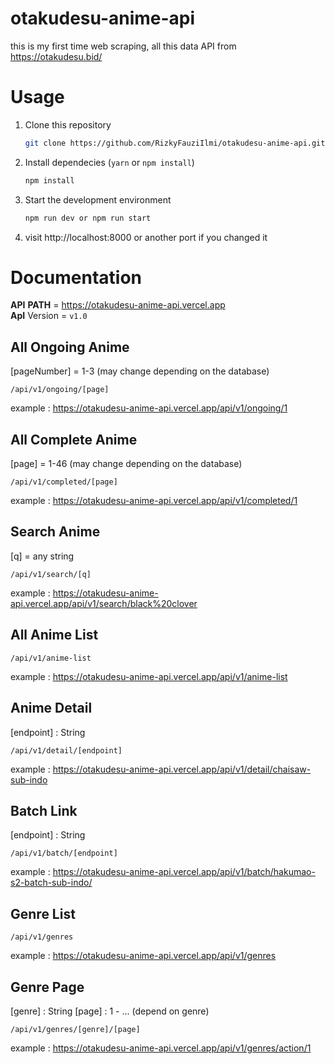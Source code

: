 # otakudesu-anime-api
this is my first time web scraping, all this data API from https://otakudesu.bid/

# Usage
1. Clone this repository
    ```bash
    git clone https://github.com/RizkyFauziIlmi/otakudesu-anime-api.git
    ```
2. Install dependecies (`yarn` or `npm install`)
    ```bash
    npm install
    ```
3. Start the development environment
    ```bash
    npm run dev or npm run start
    ```
4. visit http://localhost:8000 or another port if you changed it

# Documentation
__API__ __PATH__ = https://otakudesu-anime-api.vercel.app
</br>__ApI__ Version = `v1.0`

## All Ongoing Anime
[pageNumber] = 1-3 (may change depending on the database)
```
/api/v1/ongoing/[page]
```
example : https://otakudesu-anime-api.vercel.app/api/v1/ongoing/1

## All Complete Anime
[page] = 1-46 (may change depending on the database)
```
/api/v1/completed/[page]
```
example : https://otakudesu-anime-api.vercel.app/api/v1/completed/1

## Search Anime
[q] = any string
```
/api/v1/search/[q]
```
example : https://otakudesu-anime-api.vercel.app/api/v1/search/black%20clover

## All Anime List
```
/api/v1/anime-list
```
example : https://otakudesu-anime-api.vercel.app/api/v1/anime-list

## Anime Detail
[endpoint] : String
```
/api/v1/detail/[endpoint]
```
example : https://otakudesu-anime-api.vercel.app/api/v1/detail/chaisaw-sub-indo

## Batch Link
[endpoint] : String
```
/api/v1/batch/[endpoint]
```
example : https://otakudesu-anime-api.vercel.app/api/v1/batch/hakumao-s2-batch-sub-indo/

## Genre List
```
/api/v1/genres
```
example : https://otakudesu-anime-api.vercel.app/api/v1/genres

## Genre Page
[genre] : String
[page] : 1 - ... (depend on genre)
```
/api/v1/genres/[genre]/[page]
```
example : https://otakudesu-anime-api.vercel.app/api/v1/genres/action/1